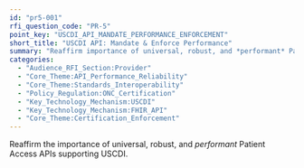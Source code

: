 ```yaml
---
id: "pr5-001"
rfi_question_code: "PR-5"
point_key: "USCDI_API_MANDATE_PERFORMANCE_ENFORCEMENT"
short_title: "USCDI API: Mandate & Enforce Performance"
summary: "Reaffirm importance of universal, robust, and *performant* Patient Access APIs supporting USCDI."
categories:
  - "Audience_RFI_Section:Provider"
  - "Core_Theme:API_Performance_Reliability"
  - "Core_Theme:Standards_Interoperability"
  - "Policy_Regulation:ONC_Certification"
  - "Key_Technology_Mechanism:USCDI"
  - "Key_Technology_Mechanism:FHIR_API"
  - "Core_Theme:Certification_Enforcement"
---
```

Reaffirm the importance of universal, robust, and *performant* Patient Access APIs supporting USCDI.
